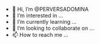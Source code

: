 - 👋 Hi, I’m @PERVERSADOMINA
- 👀 I’m interested in ...
- 🌱 I’m currently learning ...
- 💞️ I’m looking to collaborate on ...
- 📫 How to reach me ...

<!---
PERVERSADOMINA/PERVERSADOMINA is a ✨ special ✨ repository because its `README.md` (this file) appears on your GitHub profile.
You can click the Preview link to take a look at your changes.
--->
